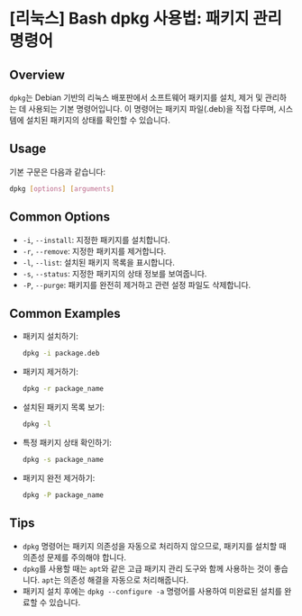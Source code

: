 # [리눅스] Bash dpkg 사용법: 패키지 관리 명령어

## Overview
`dpkg`는 Debian 기반의 리눅스 배포판에서 소프트웨어 패키지를 설치, 제거 및 관리하는 데 사용되는 기본 명령어입니다. 이 명령어는 패키지 파일(.deb)을 직접 다루며, 시스템에 설치된 패키지의 상태를 확인할 수 있습니다.

## Usage
기본 구문은 다음과 같습니다:

```bash
dpkg [options] [arguments]
```

## Common Options
- `-i`, `--install`: 지정한 패키지를 설치합니다.
- `-r`, `--remove`: 지정한 패키지를 제거합니다.
- `-l`, `--list`: 설치된 패키지 목록을 표시합니다.
- `-s`, `--status`: 지정한 패키지의 상태 정보를 보여줍니다.
- `-P`, `--purge`: 패키지를 완전히 제거하고 관련 설정 파일도 삭제합니다.

## Common Examples
- 패키지 설치하기:
  ```bash
  dpkg -i package.deb
  ```

- 패키지 제거하기:
  ```bash
  dpkg -r package_name
  ```

- 설치된 패키지 목록 보기:
  ```bash
  dpkg -l
  ```

- 특정 패키지 상태 확인하기:
  ```bash
  dpkg -s package_name
  ```

- 패키지 완전 제거하기:
  ```bash
  dpkg -P package_name
  ```

## Tips
- `dpkg` 명령어는 패키지 의존성을 자동으로 처리하지 않으므로, 패키지를 설치할 때 의존성 문제를 주의해야 합니다.
- `dpkg`를 사용할 때는 `apt`와 같은 고급 패키지 관리 도구와 함께 사용하는 것이 좋습니다. `apt`는 의존성 해결을 자동으로 처리해줍니다.
- 패키지 설치 후에는 `dpkg --configure -a` 명령어를 사용하여 미완료된 설치를 완료할 수 있습니다.
